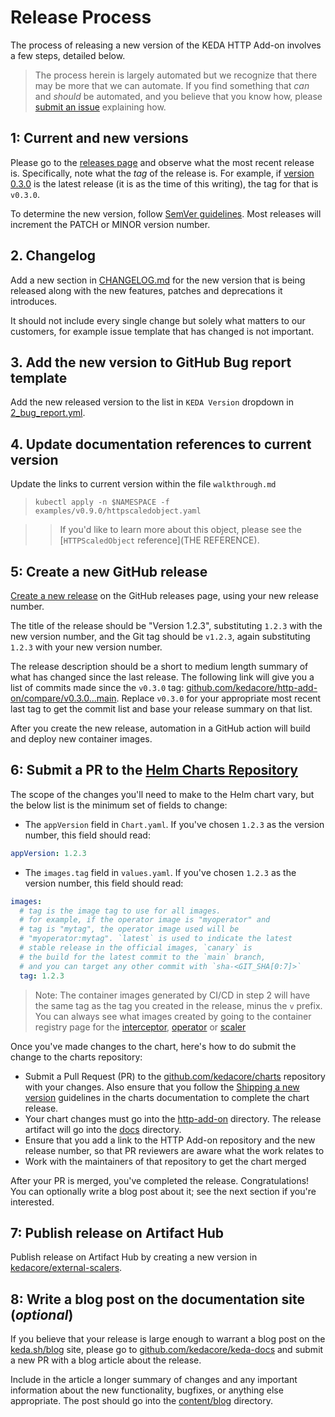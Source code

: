 # Release Process

The process of releasing a new version of the KEDA HTTP Add-on involves a few steps, detailed below.

>The process herein is largely automated but we recognize that there may be more that we can automate. If you find something that _can_ and _should_ be automated, and you believe that you know how, please [submit an issue](https://github.com/kedacore/http-add-on/issues/new?assignees=&labels=needs-discussion%2Cfeature-request&template=Feature_request.md) explaining how.

## 1: Current and new versions

Please go to the [releases page](https://github.com/kedacore/http-add-on/releases) and observe what the most recent release is. Specifically, note what the _tag_ of the release is. For example, if [version 0.3.0](https://github.com/kedacore/http-add-on/releases/tag/v0.3.0) is the latest release (it is as the time of this writing), the tag for that is `v0.3.0`.

To determine the new version, follow [SemVer guidelines](https://semver.org). Most releases will increment the PATCH or MINOR version number.

## 2. Changelog

Add a new section in [CHANGELOG.md](CHANGELOG.md) for the new version that is being released along with the new features, patches and deprecations it introduces.

It should not include every single change but solely what matters to our customers, for example issue template that has changed is not important.

## 3. Add the new version to GitHub Bug report template

Add the new released version to the list in `KEDA Version` dropdown in [2_bug_report.yml](https://github.com/kedacore/http-add-on/blob/main/.github/ISSUE_TEMPLATE/2_bug_report.yml).

## 4. Update documentation references to current version

Update the links to current version within the file `walkthrough.md`

> ```console
> kubectl apply -n $NAMESPACE -f examples/v0.9.0/httpscaledobject.yaml
> ```

> >If you'd like to learn more about this object, please see the [`HTTPScaledObject` reference](THE REFERENCE).

## 5: Create a new GitHub release

[Create a new release](https://github.com/kedacore/http-add-on/releases/new) on the GitHub releases page, using your new release number.

The title of the release should be "Version 1.2.3", substituting `1.2.3` with the new version number, and the Git tag should be `v1.2.3`, again substituting `1.2.3` with your new version number.

The release description should be a short to medium length summary of what has changed since the last release. The following link will give you a list of commits made since the `v0.3.0` tag: [github.com/kedacore/http-add-on/compare/v0.3.0...main](https://github.com/kedacore/http-add-on/compare/v0.3.0...main). Replace `v0.3.0` for your appropriate most recent last tag to get the commit list and base your release summary on that list.

After you create the new release, automation in a GitHub action will build and deploy new container images.

## 6: Submit a PR to the [Helm Charts Repository](https://github.com/kedacore/charts)

The scope of the changes you'll need to make to the Helm chart vary, but the below list is the minimum set of fields to change:

- The `appVersion` field in `Chart.yaml`. If you've chosen `1.2.3` as the version number, this field should read:

```yaml
appVersion: 1.2.3
```

- The `images.tag` field in `values.yaml`. If you've chosen `1.2.3` as the version number, this field should read:

```yaml
images:
  # tag is the image tag to use for all images.
  # for example, if the operator image is "myoperator" and
  # tag is "mytag", the operator image used will be
  # "myoperator:mytag". `latest` is used to indicate the latest
  # stable release in the official images, `canary` is
  # the build for the latest commit to the `main` branch,
  # and you can target any other commit with `sha-<GIT_SHA[0:7]>`
  tag: 1.2.3
```

>Note: The container images generated by CI/CD in step 2 will have the same tag as the tag you created in the release, minus the `v` prefix. You can always see what images created by going to the container registry page for the [interceptor](https://github.com/kedacore/http-add-on/pkgs/container/http-add-on-interceptor), [operator](https://github.com/kedacore/http-add-on/pkgs/container/http-add-on-operator) or [scaler](https://github.com/kedacore/http-add-on/pkgs/container/http-add-on-scaler)


Once you've made changes to the chart, here's how to do submit the change to the charts repository:

- Submit a Pull Request (PR) to the [github.com/kedacore/charts](https://github.com/kedacore/charts) repository with your changes. Also ensure that you follow the [Shipping a new version](https://github.com/kedacore/charts/blob/master/CONTRIBUTING.md#shipping-a-new-version) guidelines in the charts documentation to complete the chart release.
- Your chart changes must go into the [http-add-on](https://github.com/kedacore/charts/tree/master/http-add-on) directory. The release artifact will go into the [docs](https://github.com/kedacore/charts/tree/master/docs) directory.
- Ensure that you add a link to the HTTP Add-on repository and the new release number, so that PR reviewers are aware what the work relates to
- Work with the maintainers of that repository to get the chart merged

After your PR is merged, you've completed the release. Congratulations! You can optionally write a blog post about it; see the next section if you're interested.

## 7: Publish release on Artifact Hub

Publish release on Artifact Hub by creating a new version in [kedacore/external-scalers](https://github.com/kedacore/external-scalers/tree/main/artifacthub/add-ons-http).

## 8: Write a blog post on the documentation site (_optional_)

If you believe that your release is large enough to warrant a blog post on the [keda.sh/blog](https://keda.sh/blog/) site, please go to [github.com/kedacore/keda-docs](https://github.com/kedacore/keda-docs) and submit a new PR with a blog article about the release.

Include in the article a longer summary of changes and any important information about the new functionality, bugfixes, or anything else appropriate. The post should go into the [content/blog](https://github.com/kedacore/keda-docs/tree/master/content/blog) directory.
